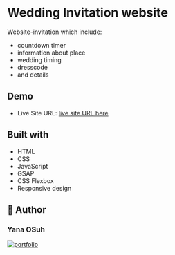 # Wedding Invitation website

Website-invitation which include:
- countdown timer
- information about place
- wedding timing
- dresscode
- and details

## Demo

- Live Site URL: [live site URL here](https://lightblue-design.glitch.me/)


## Built with

- HTML
- CSS
- JavaScript
- GSAP
- CSS Flexbox
- Responsive design


## 🔗 Author
### Yana OSuh 
[![portfolio](https://img.shields.io/badge/my_portfolio-000?style=for-the-badge&logo=ko-fi&logoColor=white)](https://yanaos-portfolio.glitch.me/)

